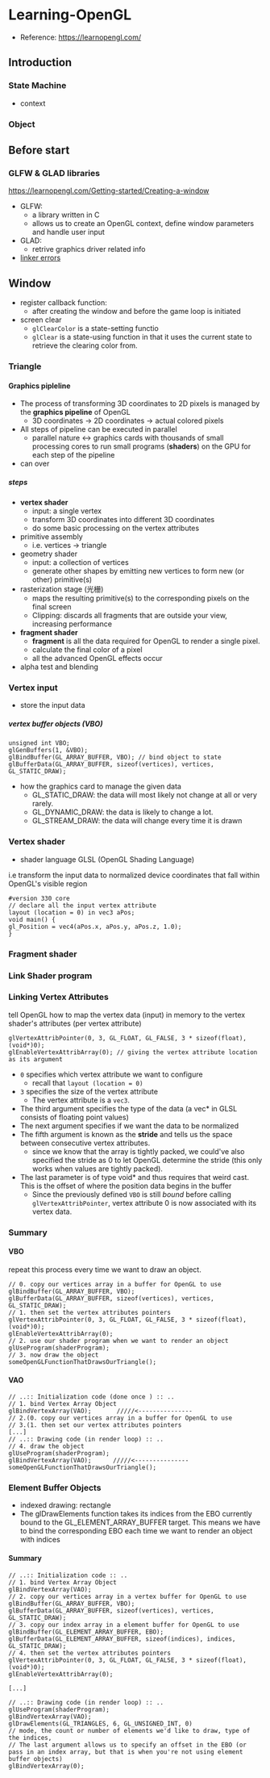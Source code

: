 # Learning-OpenGL

- Reference: https://learnopengl.com/

## Introduction
### State Machine
- context

### Object

## Before start
### GLFW & GLAD libraries
https://learnopengl.com/Getting-started/Creating-a-window
- GLFW: 
  - a library written in C 
  - allows us to create an OpenGL context, define window parameters and handle user input
- GLAD:
  - retrive graphics driver related info
- [linker errors](https://stackoverflow.com/questions/31736361/visual-studio-2015-gives-me-errors-upon-creating-a-simple-test-console-program)

## Window
- register callback function:
	- after creating the window and before the game loop is initiated
- screen clear
	- `glClearColor` is a state-setting functio
	- `glClear` is a state-using function in that it uses the current state to retrieve the clearing color from.

### Triangle
#### Graphics pipleline
-  The process of transforming 3D coordinates to 2D pixels is managed by the **graphics pipeline** of OpenGL
	-  3D coordinates -> 2D coordinates -> actual colored pixels
- All steps of pipeline can be executed in parallel
	- parallel nature <-> graphics cards with thousands of small processing cores to run small programs (**shaders**) on the GPU for each step of the pipeline
- can over
##### steps
- **vertex shader** 
	- input: a single vertex
	- transform 3D coordinates into different 3D coordinates
	- do some basic processing on the vertex attributes
-  primitive assembly
	-  i.e. vertices -> triangle
-  geometry shader
	-  input:  a collection of vertices 
	-  generate other shapes by emitting new vertices to form new (or other) primitive(s)
- rasterization stage (光栅)
	- maps the resulting primitive(s) to the corresponding pixels on the final screen
	-  Clipping: discards all fragments that are outside your view, increasing performance
-  **fragment shader**
	-  **fragment** is all the data required for OpenGL to render a single pixel.
	-   calculate the final color of a pixel 
	-   all the advanced OpenGL effects occur
- alpha test and blending

### Vertex input
- store the input data
##### vertex buffer objects (VBO)
	unsigned int VBO;
	glGenBuffers(1, &VBO);
	glBindBuffer(GL_ARRAY_BUFFER, VBO); // bind object to state
	glBufferData(GL_ARRAY_BUFFER, sizeof(vertices), vertices, GL_STATIC_DRAW); 

- how the graphics card to manage the given data
	- GL_STATIC_DRAW: the data will most likely not change at all or very rarely.
	- GL_DYNAMIC_DRAW: the data is likely to change a lot.
	- GL_STREAM_DRAW: the data will change every time it is drawn

### Vertex shader
- shader language GLSL (OpenGL Shading Language)

i.e transform the input data to normalized device coordinates that fall within OpenGL's visible region
	
	#version 330 core
	// declare all the input vertex attribute
	layout (location = 0) in vec3 aPos;
	void main() {
    gl_Position = vec4(aPos.x, aPos.y, aPos.z, 1.0);
	}

### Fragment shader

### Link Shader program

### Linking Vertex Attributes
tell OpenGL how to map the vertex data (input) in memory to the vertex shader's attributes (per vertex attribute)

	glVertexAttribPointer(0, 3, GL_FLOAT, GL_FALSE, 3 * sizeof(float), (void*)0);
	glEnableVertexAttribArray(0); // giving the vertex attribute location as its argument

- `0` specifies which vertex attribute we want to configure
	- recall that `layout (location = 0)`
- `3` specifies the size of the vertex attribute
	- The vertex attribute is a `vec3`.
- The third argument specifies the type of the data (a vec* in GLSL consists of floating point values)
- The next argument specifies if we want the data to be normalized
- The fifth argument is known as the **stride** and tells us the space between consecutive vertex attributes. 
	- since we know that the array is tightly packed, we could've also specified the stride as 0 to let OpenGL determine the stride (this only works when values are tightly packed).
- The last parameter is of type void* and thus requires that weird cast. This is the offset of where the position data begins in the buffer
	- Since the previously defined `VBO` is still *bound* before calling `glVertexAttribPointer`, vertex attribute 0 is now associated with its vertex data.


### Summary

#### VBO
repeat this process every time we want to draw an object. 

	// 0. copy our vertices array in a buffer for OpenGL to use
	glBindBuffer(GL_ARRAY_BUFFER, VBO);
	glBufferData(GL_ARRAY_BUFFER, sizeof(vertices), vertices, GL_STATIC_DRAW);
	// 1. then set the vertex attributes pointers
	glVertexAttribPointer(0, 3, GL_FLOAT, GL_FALSE, 3 * sizeof(float), (void*)0);
	glEnableVertexAttribArray(0);  
	// 2. use our shader program when we want to render an object
	glUseProgram(shaderProgram);
	// 3. now draw the object 
	someOpenGLFunctionThatDrawsOurTriangle();   

#### VAO

	// ..:: Initialization code (done once ) :: ..
	// 1. bind Vertex Array Object
	glBindVertexArray(VAO);       /////<---------------
	// 2.(0. copy our vertices array in a buffer for OpenGL to use
	// 3.(1. then set our vertex attributes pointers  
	[...]
	// ..:: Drawing code (in render loop) :: ..
	// 4. draw the object
	glUseProgram(shaderProgram);
	glBindVertexArray(VAO);      /////<---------------
	someOpenGLFunctionThatDrawsOurTriangle();   

### Element Buffer Objects
-  indexed drawing: rectangle
- The glDrawElements function takes its indices from the EBO currently bound to the GL_ELEMENT_ARRAY_BUFFER target. This means we have to bind the corresponding EBO each time we want to render an object with indices 

#### Summary

	// ..:: Initialization code :: ..
	// 1. bind Vertex Array Object
	glBindVertexArray(VAO);
	// 2. copy our vertices array in a vertex buffer for OpenGL to use
	glBindBuffer(GL_ARRAY_BUFFER, VBO);
	glBufferData(GL_ARRAY_BUFFER, sizeof(vertices), vertices, GL_STATIC_DRAW);
	// 3. copy our index array in a element buffer for OpenGL to use
	glBindBuffer(GL_ELEMENT_ARRAY_BUFFER, EBO);
	glBufferData(GL_ELEMENT_ARRAY_BUFFER, sizeof(indices), indices, GL_STATIC_DRAW);
	// 4. then set the vertex attributes pointers
	glVertexAttribPointer(0, 3, GL_FLOAT, GL_FALSE, 3 * sizeof(float), (void*)0);
	glEnableVertexAttribArray(0);  

	[...]
  
	// ..:: Drawing code (in render loop) :: ..
	glUseProgram(shaderProgram);
	glBindVertexArray(VAO);
	glDrawElements(GL_TRIANGLES, 6, GL_UNSIGNED_INT, 0)
	// mode, the count or number of elements we'd like to draw, type of the indices, 
	// The last argument allows us to specify an offset in the EBO (or pass in an index array, but that is when you're not using element buffer objects)
	glBindVertexArray(0);